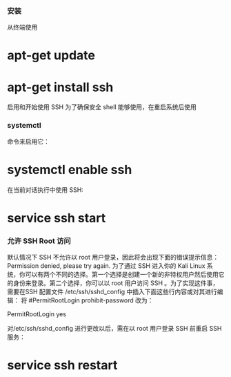### 安装
从终端使用
# apt-get update
# apt-get install ssh
启用和开始使用 SSH
为了确保安全 shell 能够使用，在重启系统后使用

### systemctl
命令来启用它：

# systemctl enable ssh
在当前对话执行中使用 SSH:

# service ssh start

### 允许 SSH Root 访问
默认情况下 SSH 不允许以 root 用户登录，因此将会出现下面的错误提示信息：
Permission denied, please try again.
为了通过 SSH 进入你的 Kali Linux 系统，你可以有两个不同的选择。第一个选择是创建一个新的非特权用户然后使用它的身份来登录。第二个选择，你可以以 root 用户访问 SSH 。为了实现这件事，需要在SSH 配置文件 /etc/ssh/sshd_config 中插入下面这些行内容或对其进行编辑：
将
#PermitRootLogin prohibit-password
改为：

PermitRootLogin yes

对/etc/ssh/sshd_config 进行更改以后，需在以 root 用户登录 SSH 前重启 SSH 服务：
# service ssh restart


